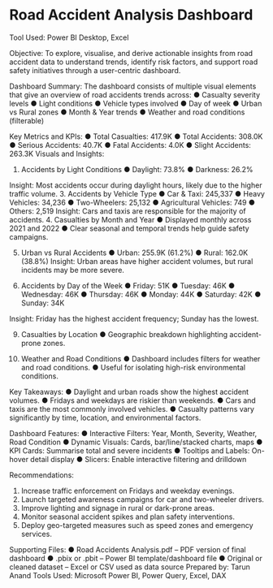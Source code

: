 # Road Accident Analysis Dashboard 
Tool Used: Power BI Desktop, Excel

Objective: 
To explore, visualise, and derive actionable insights from road accident data to understand 
trends, identify risk factors, and support road safety initiatives through a user-centric dashboard. 

Dashboard Summary: 
The dashboard consists of multiple visual elements that give an overview of road accidents 
trends across: 
● Casualty severity levels 
● Light conditions 
● Vehicle types involved 
● Day of week 
● Urban vs Rural zones 
● Month & Year trends 
● Weather and road conditions (filterable) 

Key Metrics and KPIs: 
● Total Casualties: 417.9K 
● Total Accidents: 308.0K 
● Serious Accidents: 40.7K 
● Fatal Accidents: 4.0K 
● Slight Accidents: 263.3K 
Visuals and Insights: 
1. Accidents by Light Conditions 
● Daylight: 73.8% 
● Darkness: 26.2%

Insight: Most accidents occur during daylight hours, likely due to the higher traffic 
volume. 
3. Accidents by Vehicle Type 
● Car & Taxi: 245,337 
● Heavy Vehicles: 34,236 
● Two-Wheelers: 25,132 
● Agricultural Vehicles: 749 
● Others: 2,519 
Insight: Cars and taxis are responsible for the majority of accidents. 
4. Casualties by Month and Year 
● Displayed monthly across 2021 and 2022 
● Clear seasonal and temporal trends help guide safety campaigns. 

5. Urban vs Rural Accidents 
● Urban: 255.9K (61.2%) 
● Rural: 162.0K (38.8%) 
Insight: Urban areas have higher accident volumes, but rural incidents may be more severe.

7. Accidents by Day of the Week 
● Friday: 51K 
● Tuesday: 46K 
● Wednesday: 46K 
● Thursday: 46K 
● Monday: 44K 
● Saturday: 42K 
● Sunday: 34K

Insight: Friday has the highest accident frequency; Sunday has the lowest. 

9. Casualties by Location 
● Geographic breakdown highlighting accident-prone zones.

11. Weather and Road Conditions 
● Dashboard includes filters for weather and road conditions. 
● Useful for isolating high-risk environmental conditions.
 
Key Takeaways: 
● Daylight and urban roads show the highest accident volumes. 
● Fridays and weekdays are riskier than weekends. 
● Cars and taxis are the most commonly involved vehicles. 
● Casualty patterns vary significantly by time, location, and environmental factors. 

Dashboard Features: 
● Interactive Filters: Year, Month, Severity, Weather, Road Condition 
● Dynamic Visuals: Cards, bar/line/stacked charts, maps 
● KPI Cards: Summarise total and severe incidents 
● Tooltips and Labels: On-hover detail display 
● Slicers: Enable interactive filtering and drilldown 

Recommendations: 
1. Increase traffic enforcement on Fridays and weekday evenings. 
2. Launch targeted awareness campaigns for car and two-wheeler drivers. 
3. Improve lighting and signage in rural or dark-prone areas. 
4. Monitor seasonal accident spikes and plan safety interventions. 
5. Deploy geo-targeted measures such as speed zones and emergency services.
   
Supporting Files: 
● Road Accidents Analysis.pdf – PDF version of final dashboard 
● .pbix or .pbit – Power BI template/dashboard file 
● Original or cleaned dataset – Excel or CSV used as data source 
Prepared by: Tarun Anand 
Tools Used: Microsoft Power BI, Power Query, Excel, DAX 
